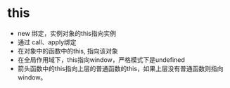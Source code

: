 # this
+ new 绑定，实例对象的this指向实例
+ 通过 call、apply绑定
+ 在对象中的函数中的this, 指向该对象
+ 在全局作用域下，this指向window，严格模式下是undefined
+ 箭头函数中的this指向上层的普通函数的this，如果上层没有普通函数则指向window。
